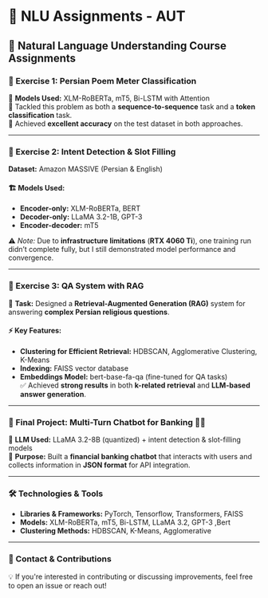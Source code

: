 # 🚀 NLU Assignments - AUT

## 📖 Natural Language Understanding Course Assignments  

### 📌 Exercise 1: Persian Poem Meter Classification  
🔹 **Models Used:** XLM-RoBERTa, mT5, Bi-LSTM with Attention  
🔹 Tackled this problem as both a **sequence-to-sequence** task and a **token classification** task.  
🔹 Achieved **excellent accuracy** on the test dataset in both approaches.  

---

### 📌 Exercise 2: Intent Detection & Slot Filling  
**Dataset:** Amazon MASSIVE (Persian & English)  

#### 🏗️ Models Used:  
- **Encoder-only:** XLM-RoBERTa, BERT  
- **Decoder-only:** LLaMA 3.2-1B, GPT-3  
- **Encoder-decoder:** mT5  

⚠️ *Note:* Due to **infrastructure limitations** (**RTX 4060 Ti**), one training run didn’t complete fully, but I still demonstrated model performance and convergence.  

---

### 📌 Exercise 3: QA System with RAG  
🔹 **Task:** Designed a **Retrieval-Augmented Generation (RAG)** system for answering **complex Persian religious questions**.  

#### ⚡ Key Features:  
- **Clustering for Efficient Retrieval:** HDBSCAN, Agglomerative Clustering, K-Means 
- **Indexing:** FAISS vector database
- **Embeddings Model:** bert-base-fa-qa (fine-tuned for QA tasks)  
✅ Achieved **strong results** in both **k-related retrieval** and **LLM-based answer generation**.  

---

### 📌 Final Project: Multi-Turn Chatbot for Banking 🏦💬  
🔹 **LLM Used:** LLaMA 3.2-8B (quantized) + intent detection & slot-filling models  
🔹 **Purpose:** Built a **financial banking chatbot** that interacts with users and collects information in **JSON format** for API integration.  

---

### 🛠️ Technologies & Tools  
- **Libraries & Frameworks:** PyTorch, Tensorflow, Transformers, FAISS
- **Models:** XLM-RoBERTa, mT5, Bi-LSTM, LLaMA 3.2, GPT-3 ,Bert
- **Clustering Methods:** HDBSCAN, K-Means, Agglomerative  

---

### 📩 Contact & Contributions  
💡 If you're interested in contributing or discussing improvements, feel free to open an issue or reach out!  
